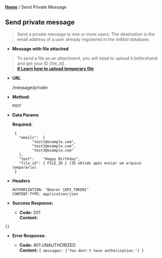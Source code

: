 **[Home](https://immail.github.io/api-doc/en)** / Send Private Message

**Send private message**
----
> Send a private message to one or more users.
The destination is the email address of a user already registered in the imMail database.

* **Message with file attached**

> To send a file as an attachment, you will need to upload it beforehand and get your ID (file_id).<br>
**[# Learn how to upload temporary file](https://immail.github.io/api-doc/en/v1/files/upload-temp-file.html)**

* **URL**
   
   /message/private

* **Method:**
  
  `POST`
  
* **Data Params**
  
  **Required:**

   ```
    {
      "emails":  [ 
            "test1@example.com",
            "test2@example.com",
            "test3@example.com"
      ],
      "text":    "Happy Birthday",
      "file_id": { FILE_ID } (ID obtido após enviar um arquivo temporário)
    }
  ```

* **Headers**

   ```
   AUTHORIZATION: "Bearer {API_TOKEN}"
   CONTENT-TYPE: application/json
   ```

* **Success Response:** 
  
  * **Code:** 201 <br />
    **Content:** 
```
{}
```
 
* **Error Response:**

  * **Code:** 401 UNAUTHORIZED <br />
    **Content:** `{ messages: ['You don\'t have authorization.'] }`

